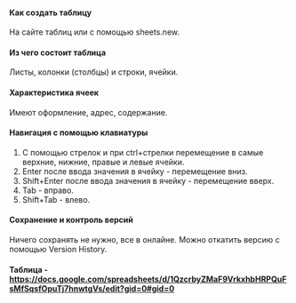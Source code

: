 #### Как создать таблицу
На сайте таблиц или с помощью sheets.new.
#### Из чего состоит таблица
Листы, колонки (столбцы) и строки, ячейки.
#### Характеристика ячеек
Имеют оформление, адрес, содержание.
#### Навигация с помощью клавиатуры
1. С помощью стрелок и при ctrl+стрелки перемещение в самые верхние, нижние, правые и левые ячейки.
2. Enter после ввода значения в ячейку - перемещение вниз.
3. Shift+Enter после ввода значения в ячейку - перемещение вверх.
4. Tab - вправо.
5. Shift+Tab - влево.
#### Сохранение и контроль версий
Ничего сохранять не нужно, все в онлайне. Можно откатить версию с помощью Version History.
#### Таблица - https://docs.google.com/spreadsheets/d/1QzcrbyZMaF9VrkxhbHRPQuFsMfSqsfOpuTj7hnwtgVs/edit?gid=0#gid=0